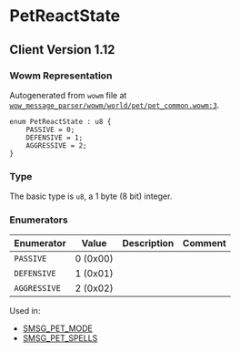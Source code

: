 # PetReactState

## Client Version 1.12

### Wowm Representation

Autogenerated from `wowm` file at [`wow_message_parser/wowm/world/pet/pet_common.wowm:3`](https://github.com/gtker/wow_messages/tree/main/wow_message_parser/wowm/world/pet/pet_common.wowm#L3).

```rust,ignore
enum PetReactState : u8 {
    PASSIVE = 0;
    DEFENSIVE = 1;
    AGGRESSIVE = 2;
}
```
### Type
The basic type is `u8`, a 1 byte (8 bit) integer.
### Enumerators
| Enumerator | Value  | Description | Comment |
| --------- | -------- | ----------- | ------- |
| `PASSIVE` | 0 (0x00) |  |  |
| `DEFENSIVE` | 1 (0x01) |  |  |
| `AGGRESSIVE` | 2 (0x02) |  |  |

Used in:
* [SMSG_PET_MODE](smsg_pet_mode.md)
* [SMSG_PET_SPELLS](smsg_pet_spells.md)
